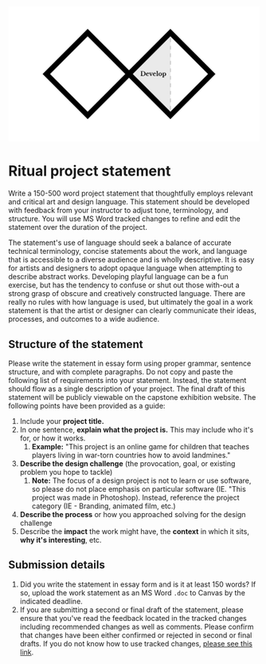 ![Double Diamond Deliver Phase graphic](/assets/dd-process-develop-1200px@2x.png)

# Ritual project statement

Write a 150-500 word project statement that thoughtfully employs relevant and critical art and design language. This statement should be developed with feedback from your instructor to adjust tone, terminology, and structure. You will use MS Word tracked changes to refine and edit the statement over the duration of the project.

The statement's use of language should seek a balance of accurate technical terminology, concise statements about the work, and language that is accessible to a diverse audience and is wholly descriptive. It is easy for artists and designers to adopt opaque language when attempting to describe abstract works. Developing playful language can be a fun exercise, but has the tendency to confuse or shut out those with-out a strong grasp of obscure and creatively constructed language. There are really no rules with how language is used, but ultimately the goal in a work statement is that the artist or designer can clearly communicate their ideas, processes, and outcomes to a wide audience. 

## Structure of the statement

Please write the statement in essay form using proper grammar, sentence structure, and with complete paragraphs. Do not copy and paste the following list of requirements into your statement. Instead, the statement should flow as a single description of your project. The final draft of this statement will be publicly viewable on the capstone exhibition website. The following points have been provided as a guide:

1. Include your **project title.**
2. In one sentence, **explain what the project is.** This may include who it's for, or how it works.
   1. **Example:** "This project is an online game for children that teaches players living in war-torn countries how to avoid landmines."
3. **Describe the design challenge** \(the provocation, goal, or existing problem you hope to tackle\)
   1. **Note:** The focus of a design project is not to learn or use software, so please do not place emphasis on particular software \(IE. "This project was made in Photoshop\). Instead, reference the project category \(IE - Branding, animated film, etc.\)
4. **Describe the process** or how you approached solving for the design challenge
5. Describe the **impact** the work might have, the **context** in which it sits, **why it's interesting**, etc.

## Submission details

1. Did you write the statement in essay form and is it at least 150 words? If so, upload the work statement as an MS Word `.doc` to Canvas by the indicated deadline.
2. If you are submitting a second or final draft of the statement, please ensure that you've read the feedback located in the tracked changes including recommended changes as well as comments. Please confirm that changes have been either confirmed or rejected in second or final drafts. If you do not know how to use tracked changes, [please see this link](https://support.office.com/en-us/article/track-changes-in-word-197ba630-0f5f-4a8e-9a77-3712475e806a).

